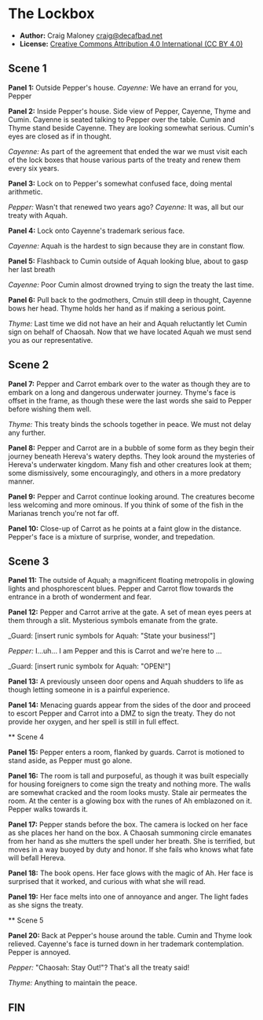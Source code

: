 The Lockbox
===========

* **Author:** Craig Maloney <craig@decafbad.net>
* **License:** [Creative Commons Attribution 4.0 International (CC BY 4.0)](https://creativecommons.org/licenses/by/4.0/)

## Scene 1

**Panel 1:** Outside Pepper's house. 
_Cayenne:_ We have an errand for you, Pepper

**Panel 2:** Inside Pepper's house. Side view of Pepper, Cayenne, Thyme and Cumin. Cayenne is seated talking to Pepper over the table. Cumin and Thyme stand beside Cayenne. They are looking somewhat serious. Cumin's eyes are closed as if in thought.

_Cayenne:_ As part of the agreement that ended the war we must visit each of the lock boxes that house various parts of the treaty and renew them every six years.

**Panel 3:** Lock on to Pepper's somewhat confused face, doing mental arithmetic.

_Pepper:_ Wasn't that renewed two years ago?
_Cayenne:_ It was, all but our treaty with Aquah.

**Panel 4:** Lock onto Cayenne's trademark serious face.

_Cayenne:_ Aquah is the hardest to sign because they are in constant flow.

**Panel 5:** Flashback to Cumin outside of Aquah looking blue, about to gasp her last breath

_Cayenne:_ Poor Cumin almost drowned trying to sign the treaty the last time.

**Panel 6:** Pull back to the godmothers, Cmuin still deep in thought, Cayenne bows her head. Thyme holds her hand as if making a serious point.

_Thyme:_ Last time we did not have an heir and Aquah reluctantly let Cumin sign on behalf of Chaosah. Now that we have located Aquah we must send you as our representative.

## Scene 2

**Panel 7:** Pepper and Carrot embark over to the water as though they are to embark on a long and dangerous underwater journey. Thyme's face is offset in the frame, as though these were the last words she said to Pepper before wishing them well.

_Thyme:_ This treaty binds the schools together in peace. We must not delay any further.

**Panel 8:** Pepper and Carrot are in a bubble of some form as they begin their journey beneath Hereva's watery depths. They look around the mysteries of Hereva's underwater kingdom. Many fish and other creatures look at them; some dismissively, some encouragingly, and others in a more predatory manner.

**Panel 9:** Pepper and Carrot continue looking around. The creatures become less welcoming and more ominous. If you think of some of the fish in the Marianas trench you're not far off.

**Panel 10:** Close-up of Carrot as he points at a faint glow in the distance. Pepper's face is a mixture of surprise, wonder, and trepedation.

## Scene 3

**Panel 11:** The outside of Aquah; a magnificent floating metropolis in glowing lights and phosphorescent blues. Pepper and Carrot flow towards the entrance in a broth of wonderment and fear.

**Panel 12:** Pepper and Carrot arrive at the gate. A set of mean eyes peers at them through a slit. Mysterious symbols emanate from the grate.

_Guard: [insert runic symbols for Aquah: "State your business!"]

_Pepper:_ I...uh... I am Pepper and this is Carrot and we're here to ...

_Guard: [insert runic symbolx for Aquah: "OPEN!"]

**Panel 13:** A previously unseen door opens and Aquah shudders to life as though letting someone in is a painful experience.

**Panel 14:** Menacing guards appear from the sides of the door and proceed to escort Pepper and Carrot into a DMZ to sign the treaty. They do not provide her oxygen, and her spell is still in full effect.

** Scene 4

**Panel 15:** Pepper enters a room, flanked by guards. Carrot is motioned to stand aside, as Pepper must go alone.

**Panel 16:** The room is tall and purposeful, as though it was built especially for housing foreigners to come sign the treaty and nothing more. The walls are somewhat cracked and the room looks musty. Stale air permeates the room. At the center is a glowing box with the runes of Ah emblazoned on it. Pepper walks towards it.

**Panel 17:** Pepper stands before the box. The camera is locked on her face as she places her hand on the box. A Chaosah summoning circle emanates from her hand as she mutters the spell under her breath. She is terrified, but moves in a way buoyed by duty and honor. If she fails who knows what fate will befall Hereva.

**Panel 18:** The book opens. Her face glows with the magic of Ah. Her face is surprised that it worked, and curious with what she will read.

**Panel 19:** Her face melts into one of annoyance and anger. The light fades as she signs the treaty.

** Scene 5

**Panel 20:** Back at Pepper's house around the table. Cumin and Thyme look relieved. Cayenne's face is turned down in her trademark contemplation. Pepper is annoyed.

_Pepper:_ "Chaosah: Stay Out!"? That's all the treaty said!

_Thyme:_ Anything to maintain the peace.

## FIN
